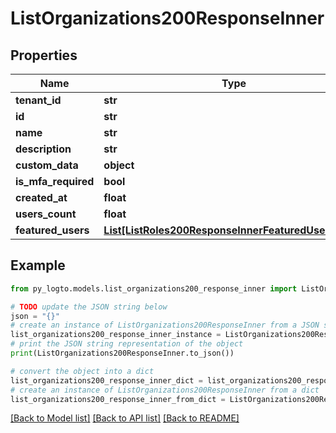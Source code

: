 # ListOrganizations200ResponseInner


## Properties

Name | Type | Description | Notes
------------ | ------------- | ------------- | -------------
**tenant_id** | **str** |  | 
**id** | **str** |  | 
**name** | **str** |  | 
**description** | **str** |  | 
**custom_data** | **object** | arbitrary | 
**is_mfa_required** | **bool** |  | 
**created_at** | **float** |  | 
**users_count** | **float** |  | [optional] 
**featured_users** | [**List[ListRoles200ResponseInnerFeaturedUsersInner]**](ListRoles200ResponseInnerFeaturedUsersInner.md) |  | [optional] 

## Example

```python
from py_logto.models.list_organizations200_response_inner import ListOrganizations200ResponseInner

# TODO update the JSON string below
json = "{}"
# create an instance of ListOrganizations200ResponseInner from a JSON string
list_organizations200_response_inner_instance = ListOrganizations200ResponseInner.from_json(json)
# print the JSON string representation of the object
print(ListOrganizations200ResponseInner.to_json())

# convert the object into a dict
list_organizations200_response_inner_dict = list_organizations200_response_inner_instance.to_dict()
# create an instance of ListOrganizations200ResponseInner from a dict
list_organizations200_response_inner_from_dict = ListOrganizations200ResponseInner.from_dict(list_organizations200_response_inner_dict)
```
[[Back to Model list]](../README.md#documentation-for-models) [[Back to API list]](../README.md#documentation-for-api-endpoints) [[Back to README]](../README.md)


